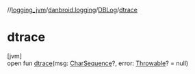 //[logging_jvm](../../../index.md)/[danbroid.logging](../index.md)/[DBLog](index.md)/[dtrace](dtrace.md)

# dtrace

[jvm]\
open fun [dtrace](dtrace.md)(msg: [CharSequence](https://kotlinlang.org/api/latest/jvm/stdlib/kotlin/-char-sequence/index.html)?, error: [Throwable](https://kotlinlang.org/api/latest/jvm/stdlib/kotlin/-throwable/index.html)? = null)
